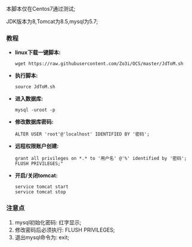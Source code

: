 本脚本仅在Centos7通过测试;

JDK版本为8,Tomcat为8.5,mysql为5.7;

### 教程

- **linux下载一键脚本:**

  ```shell
  wget https://raw.githubusercontent.com/Zo3i/OCS/master/JdToM.sh
  ```

- **执行脚本:**

  ```shell
  source JdToM.sh
  ```

- **进入数据库:**

  ```shell
  mysql -uroot -p
  ```

- **修改数据库密码:**

  ```mysql
  ALTER USER 'root'@'localhost' IDENTIFIED BY '密码';
  ```

- **远程权限账户创建:**

  ```mysql
  grant all privileges on *.* to '用户名' @'%' identified by '密码';
  FLUSH PRIVILEGES;"
  ```

- **开启/关闭tomcat:**

  ```shell
  service tomcat start
  service tomcat stop
  ```



### 注意点

1. mysql初始化密码: 红字显示;
2. 修改密码后必须执行: FLUSH PRIVILEGES;
3. 退出mysql命令为: exit;
